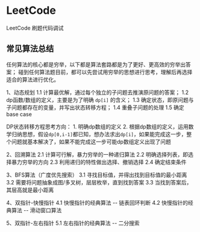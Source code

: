 # LeetCode
LeetCode 刷题代码调试

## 常见算法总结
任何算法的核心都是穷举，以下都是算法套路都是为了更好、更高效的穷举出答案；
碰到任何算法题目前，都可以先尝试用穷举的思想进行思考，理解后再选择适合的算法进行优化。

1、动态规划
	1.1 计算最优解，通过每个独立的子问题去推演原问题的答案；
	1.2 dp函数/数组的定义，主要是为了明确 `dp[i]` 的含义；
	1.3 确定状态，即原问题与子问题都存在的变量，并写出状态转移方程；
	1.4 重叠子问题的处理
	1.5 确定base case
	
 DP状态转移方程思考方向：
    1. 明确dp数组的定义
    2. 根据dp数组的定义，运用数学归纳思想，假设`dp[0,i-1]`都已知，想办法求出`dp[i]`，如果能完成这一步，整个问题就基本解决了，如果不能完成这一步可能dp数组定义出现了问题
	
2、回溯算法
	2.1 计算可行解，暴力穷举的一种递归算法
	2.2 明确选择列表，即选择暴力穷举的方向
	2.3 利用递归的特性做出选择、撤销选择
	2.4 确定结束条件

3、BFS算法（广度优先搜索）
	3.1 寻找目标值，并得出找到目标值的最小距离
	3.2 需要将问题抽象成图/多叉树，层层枚举，直到找到答案
	3.3 当找到答案后，其层高就是最小距离

4、双指针-快慢指针
	4.1 快慢指针的经典算法 -- 链表回环判断
	4.2 快慢指针的经典算法 -- 滑动窗口算法

5、双指针-左右指针
	5.1 左右指针的经典算法 -- 二分搜索